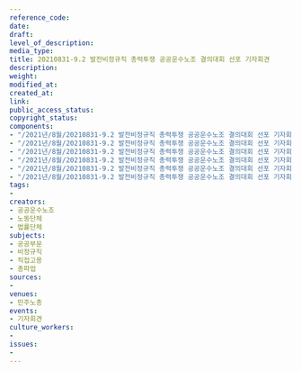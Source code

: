 ```yaml
---
reference_code: 
date: 
draft: 
level_of_description: 
media_type: 
title: 20210831-9.2 발전비정규직 총력투쟁 공공운수노조 결의대회 선포 기자회견
description: 
weight: 
modified_at: 
created_at: 
link: 
public_access_status: 
copyright_status: 
components:
- "/2021년/8월/20210831-9.2 발전비정규직 총력투쟁 공공운수노조 결의대회 선포 기자회견/_1D20010.jpg"
- "/2021년/8월/20210831-9.2 발전비정규직 총력투쟁 공공운수노조 결의대회 선포 기자회견/_1D20024.jpg"
- "/2021년/8월/20210831-9.2 발전비정규직 총력투쟁 공공운수노조 결의대회 선포 기자회견/_DSC0316.jpg"
- "/2021년/8월/20210831-9.2 발전비정규직 총력투쟁 공공운수노조 결의대회 선포 기자회견/_1D20052.jpg"
- "/2021년/8월/20210831-9.2 발전비정규직 총력투쟁 공공운수노조 결의대회 선포 기자회견/_1D20020.jpg"
- "/2021년/8월/20210831-9.2 발전비정규직 총력투쟁 공공운수노조 결의대회 선포 기자회견/_1D20045.jpg"
tags:
- 
creators:
- 공공운수노조
- 노동단체
- 법률단체
subjects:
- 공공부문
- 비정규직
- 직접고용
- 총파업
sources:
- 
venues:
- 민주노총
events:
- 기자회견
culture_workers:
- 
issues:
- 
---
```

